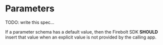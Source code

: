 # Parameters

TODO: write this spec...

If a parameter schema has a default value, then the Firebolt SDK **SHOULD** insert that value when an explicit value is not provided by the calling app.
